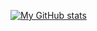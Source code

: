 [![My GitHub stats](https://github-readme-stats.vercel.app/api?username=charlieboyee&count_private=true&theme=dracula&show_icons=true)](https://github.com/charlieboyee/github-readme-stats)
